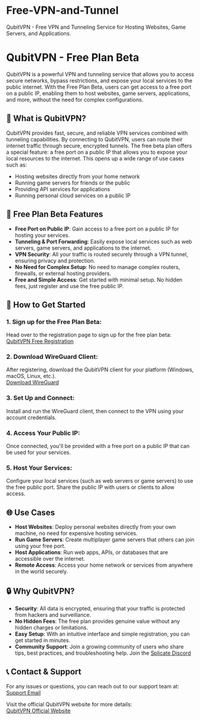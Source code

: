 # Free-VPN-and-Tunnel
QubitVPN - Free VPN and Tunneling Service for Hosting Websites, Game Servers, and Applications.



# QubitVPN - Free Plan Beta

QubitVPN is a powerful VPN and tunneling service that allows you to access secure networks, bypass restrictions, and expose your local services to the public internet. With the Free Plan Beta, users can get access to a free port on a public IP, enabling them to host websites, game servers, applications, and more, without the need for complex configurations.

## 🚀 What is QubitVPN?
QubitVPN provides fast, secure, and reliable VPN services combined with tunneling capabilities. By connecting to QubitVPN, users can route their internet traffic through secure, encrypted tunnels. The free beta plan offers a special feature: a free port on a public IP that allows you to expose your local resources to the internet. This opens up a wide range of use cases such as:

- Hosting websites directly from your home network
- Running game servers for friends or the public
- Providing API services for applications
- Running personal cloud services on a public IP

## 🎉 Free Plan Beta Features
- **Free Port on Public IP**: Gain access to a free port on a public IP for hosting your services.
- **Tunneling & Port Forwarding**: Easily expose local services such as web servers, game servers, and applications to the internet.
- **VPN Security**: All your traffic is routed securely through a VPN tunnel, ensuring privacy and protection.
- **No Need for Complex Setup**: No need to manage complex routers, firewalls, or external hosting providers.
- **Free and Simple Access**: Get started with minimal setup. No hidden fees, just register and use the free public IP.

## 📝 How to Get Started
### 1. **Sign up for the Free Plan Beta:**
Head over to the registration page to sign up for the free plan beta:  
[QubitVPN Free Registration](https://extra.splicate.com/qubitvpn-free-registration)

### 2. **Download WireGuard Client:**
After registering, download the QubitVPN client for your platform (Windows, macOS, Linux, etc.).  
[Download WireGuard](https://www.wireguard.com/install/)

### 3. **Set Up and Connect:**
Install and run the WireGuard client, then connect to the VPN using your account credentials.

### 4. **Access Your Public IP:**
Once connected, you'll be provided with a free port on a public IP that can be used for your services.

### 5. **Host Your Services:**
Configure your local services (such as web servers or game servers) to use the free public port. Share the public IP with users or clients to allow access.

## 🌐 Use Cases
- **Host Websites**: Deploy personal websites directly from your own machine, no need for expensive hosting services.
- **Run Game Servers**: Create multiplayer game servers that others can join using your free port.
- **Host Applications**: Run web apps, APIs, or databases that are accessible over the internet.
- **Remote Access**: Access your home network or services from anywhere in the world securely.

## 🔒 Why QubitVPN?
- **Security**: All data is encrypted, ensuring that your traffic is protected from hackers and surveillance.
- **No Hidden Fees**: The free plan provides genuine value without any hidden charges or limitations.
- **Easy Setup**: With an intuitive interface and simple registration, you can get started in minutes.
- **Community Support**: Join a growing community of users who share tips, best practices, and troubleshooting help.
    Join the [Splicate Discord](https://www.splicate.com/discord)

## 📞 Contact & Support
For any issues or questions, you can reach out to our support team at:  
[Support Email](mailto:support@qubitvpn.com)

Visit the official QubitVPN website for more details:  
[QubitVPN Official Website](https://qubitvpn.com)

